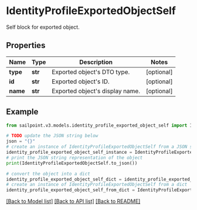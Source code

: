# IdentityProfileExportedObjectSelf

Self block for exported object.

## Properties

Name | Type | Description | Notes
------------ | ------------- | ------------- | -------------
**type** | **str** | Exported object&#39;s DTO type. | [optional] 
**id** | **str** | Exported object&#39;s ID. | [optional] 
**name** | **str** | Exported object&#39;s display name. | [optional] 

## Example

```python
from sailpoint.v3.models.identity_profile_exported_object_self import IdentityProfileExportedObjectSelf

# TODO update the JSON string below
json = "{}"
# create an instance of IdentityProfileExportedObjectSelf from a JSON string
identity_profile_exported_object_self_instance = IdentityProfileExportedObjectSelf.from_json(json)
# print the JSON string representation of the object
print(IdentityProfileExportedObjectSelf.to_json())

# convert the object into a dict
identity_profile_exported_object_self_dict = identity_profile_exported_object_self_instance.to_dict()
# create an instance of IdentityProfileExportedObjectSelf from a dict
identity_profile_exported_object_self_from_dict = IdentityProfileExportedObjectSelf.from_dict(identity_profile_exported_object_self_dict)
```
[[Back to Model list]](../README.md#documentation-for-models) [[Back to API list]](../README.md#documentation-for-api-endpoints) [[Back to README]](../README.md)


